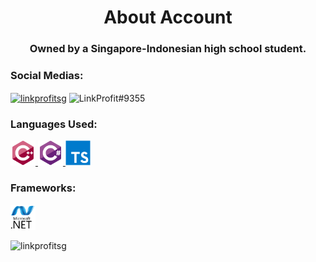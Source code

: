 <h1 align="center">About Account</h1>
<h3 align="center">Owned by a Singapore-Indonesian high school student.</h3>

<h3 align="left">Social Medias:</h3>
<p align="left">
<a href="https://www.youtube.com/c/linkprofitsg" target="blank"><img align="center" src="https://raw.githubusercontent.com/rahuldkjain/github-profile-readme-generator/master/src/images/icons/Social/youtube.svg" alt="linkprofitsg" height="30" width="40" /></a>
<a href"" target="blank"><img align="center" src="https://raw.githubusercontent.com/rahuldkjain/github-profile-readme-generator/master/src/images/icons/Social/discord.svg" alt="LinkProfit#9355" height="30" width="40" /></a>
</p>


<h3 align="left">Languages Used:</h3>
<p align="left"> <a href="https://www.w3schools.com/cpp/" target="_blank" rel="noreferrer"> <img src="https://raw.githubusercontent.com/devicons/devicon/master/icons/cplusplus/cplusplus-original.svg" alt="cplusplus" width="40" height="40"/> </a> <a href="https://www.w3schools.com/cs/" target="_blank" rel="noreferrer"> <img src="https://raw.githubusercontent.com/devicons/devicon/master/icons/csharp/csharp-original.svg" alt="csharp" width="40" height="40"/> </a>  </a> <a href="https://www.typescriptlang.org/" target="_blank" rel="noreferrer"> <img src="https://raw.githubusercontent.com/devicons/devicon/master/icons/typescript/typescript-original.svg" alt="typescript" width="40" height="40"/> </a> </p>


<h3 align="left">Frameworks:</h3>
<a href="https://dotnet.microsoft.com/" target="_blank" rel="noreferrer"> <img src="https://raw.githubusercontent.com/devicons/devicon/master/icons/dot-net/dot-net-original-wordmark.svg" alt="dotnet" width="40" height="40"/></a>


<p><img align="left" src="https://github-readme-stats.vercel.app/api/top-langs?username=linkprofitsg&show_icons=true&locale=en&layout=compact" alt="linkprofitsg" /></p>

